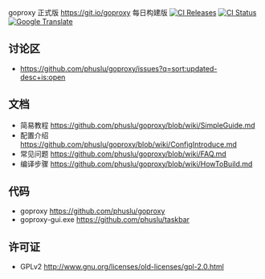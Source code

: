 goproxy 正式版 https://git.io/goproxy 每日构建版 [ ![CI Releases](https://img.shields.io/github/release/phuslu/goproxy-ci.svg)](https://github.com/phuslu/goproxy-ci/releases) [ ![CI Status](https://travis-ci.org/phuslu/goproxy.svg?branch=master)](https://travis-ci.org/phuslu/goproxy/builds) [ ![Google Translate](https://cloud.githubusercontent.com/assets/195836/14933991/117c2604-0ed4-11e6-921c-0631afa02dfb.png)](https://translate.google.com/translate?hl=en&sl=zh-CN&tl=en&u=https%3A%2F%2Fgithub.com%2Fphuslu%2Fgoproxy)

## 讨论区
* https://github.com/phuslu/goproxy/issues?q=sort:updated-desc+is:open

## 文档
* 简易教程 https://github.com/phuslu/goproxy/blob/wiki/SimpleGuide.md
* 配置介绍 https://github.com/phuslu/goproxy/blob/wiki/ConfigIntroduce.md
* 常见问题 https://github.com/phuslu/goproxy/blob/wiki/FAQ.md
* 编译步骤 https://github.com/phuslu/goproxy/blob/wiki/HowToBuild.md

## 代码
 * goproxy https://github.com/phuslu/goproxy
 * goproxy-gui.exe https://github.com/phuslu/taskbar

## 许可证
 * GPLv2 http://www.gnu.org/licenses/old-licenses/gpl-2.0.html
